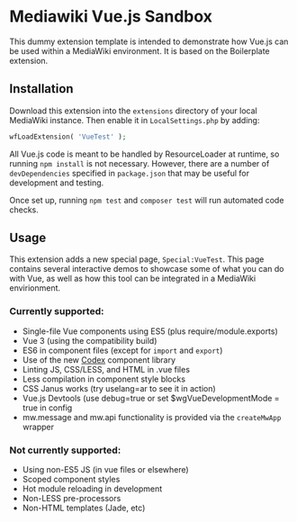 # Mediawiki Vue.js Sandbox

This dummy extension template is intended to demonstrate how Vue.js can be
used within a MediaWiki environment. It is based on the Boilerplate
extension.

## Installation

Download this extension into the `extensions` directory of your local
MediaWiki instance. Then enable it in `LocalSettings.php` by adding:

```php
wfLoadExtension( 'VueTest' );
```

All Vue.js code is meant to be handled by ResourceLoader at runtime, so
running `npm install` is not necessary. However, there are a number of
`devDependencies` specified in `package.json` that may be useful for
development and testing.

Once set up, running `npm test` and `composer test` will run automated code checks.

## Usage

This extension adds a new special page, `Special:VueTest`. This page contains
several interactive demos to showcase some of what you can do with Vue, as well as
how this tool can be integrated in a MediaWiki envirionment.

### Currently supported:

* Single-file Vue components using ES5 (plus require/module.exports)
* Vue 3 (using the compatibility build)
* ES6 in component files (except for `import` and `export`)
* Use of the new [Codex](https://doc.wikimedia.org/codex/main/) component library
* Linting JS, CSS/LESS, and HTML in .vue files
* Less compilation in component style blocks
* CSS Janus works (try uselang=ar to see it in action)
* Vue.js Devtools (use debug=true or set $wgVueDevelopmentMode = true in config
* mw.message and mw.api functionality is provided via the `createMwApp` wrapper

### Not currently supported:

* Using non-ES5 JS (in vue files or elsewhere)
* Scoped component styles
* Hot module reloading in development
* Non-LESS pre-processors
* Non-HTML templates (Jade, etc)

[1]: https://vuejs.org/v2/guide/

